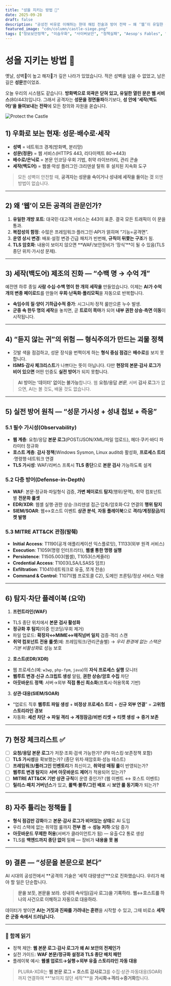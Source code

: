 ```yaml
---
title: "성을 지키는 방법 🏰"
date: 2025-09-28
draft: false
description: "공성전 비유로 이해하는 현대 해킹 전술과 방어 전략 — 왜 ‘웹’이 유일한 성문이고, AI 시대엔 세작(백도어) 탐지가 더 어려워졌는가."
featured_image: "cdn/column/castle-siege.png"
tags: ["정보보안정책", "이솝우화", "사이버보안", "정책실패", "Aesop's Fables", "PLURA"]
---
```


# 성을 지키는 방법 🏰

옛날, 성벽🧱이 높고 해자🌊가 깊은 나라가 있었습니다.
적은 성벽을 넘을 수 없었고, 남은 길은 **성문**뿐이었죠.

오늘 우리의 시스템도 같습니다. **방화벽으로 외곽은 닫혀 있고, 유일한 열린 문은 웹 서비스**(80/443)입니다.
그래서 공격자는 **성문을 정면돌파**하기보다, **성 안에 ‘세작(백도어)’을 들여보내는 전략**에 모든 창의와 자원을 쏟습니다.

<!--more-->

![Protect the Castle](https://blog.plura.io/cdn/column/policy-fable.png)

## 1) 우화로 보는 현재: 성문·배수로·세작

* **성벽** = 네트워크 경계(방화벽, 분리망)
* **성문(정문)** = 웹 서비스(HTTPS 443, 리다이렉트 80→443)
* **배수로/은닉로** = 본문 인코딩·우회 기법, 취약 라이브러리, 관리 콘솔
* **세작(백도어)** = 웹셸·악성 플러그인·크리덴셜 탈취 후 설치된 지속화 도구

> 모든 성벽이 안전할 때, **공격자는 성문을 속이거나 성내에 세작을 들이는 것** 외엔 방법이 없습니다.

---

## 2) 왜 ‘웹’이 모든 공격의 관문인가?

1. **유일한 개방 포트**: 대국민·대고객 서비스는 443이 표준. 결국 모든 트래픽이 이 문을 통과.
2. **복잡성의 함정**: 수많은 프레임워크·플러그인·API가 얽히며 “기능=공격면”.
3. **운영 상시 변경**: 배포·설정 변경·긴급 패치가 빈번해, **규칙이 뒤쫓는 구조**가 됨.
4. **TLS 암호화**: 내용이 보이지 않으면 **WAF/보안장비가 ‘장식’**이 될 수 있음(TLS 종단 위치·가시성 문제).

---

## 3) 세작(백도어) 제조의 진화 — “수백 명 → 수억 개”

예전엔 하루 종일 **사람 수십·수백 명이 한 개의 세작을** 만들었습니다.
이제는 **AI가 수억 개의 변종 페이로드**를 만들어 **우회·난독화·폴리모픽**을 자동으로 반복합니다.

* **속임수의 질·양이 기하급수적 증가**: 시그니처·정적 룰만으론 누수 발생.
* **군중 속 한두 명의 세작**을 놓치면, 곧 **트로이 목마**가 되어 **내부 권한 상승·측면 이동**이 시작됩니다.

---

## 4) “듣지 않는 귀”의 위험 — 형식주의가 만드는 괴물 정책

* 깃발 색을 점검하고, 성문 장식을 번쩍이게 하는 **형식 중심 점검**은 **배수로**를 보지 못합니다.
* **ISMS·감사 체크리스트**가 나쁘다는 뜻이 아닙니다. 다만 **현장의 본문·감사 로그가 비어 있으면** 어떤 인증도 **실전 방어**가 되지 못합니다.

> **AI 방어는 ‘데이터’ 없이는 불가능**합니다.
> 웹 **요청/응답 *본문***, 서버 **감사 로그**가 없으면, AI는 볼 것도, 배울 것도 없습니다.

---

## 5) 실전 방어 원칙 — “성문 가시성 + 성내 첩보 + 즉응”

### 5.1 필수 가시성(Observability)

* **웹 계층**: 요청/응답 **본문 로그**(POST/JSON/XML/파일 업로드), 헤더·쿠키·바디 파라미터 정규화
* **호스트 계층**: **감사 정책**(Windows Sysmon, Linux auditd) 활성화, **프로세스 트리**·명령행·네트워크 연결
* **TLS 가시성**: WAF/리버스 프록시 **TLS 종단**으로 **본문 검사** 가능하도록 설계

### 5.2 다층 방어(Defense-in-Depth)

* **WAF**: 본문·정규화·파일형식 검증, **가변 페이로드 탐지**(행위/문맥), 취약 컴포넌트별 **전문화 룰셋**
* **EDR/XDR**: 웹셸 실행·권한 상승·크리덴셜 접근·압축/암호화·C2 연결의 **행위 탐지**
* **SIEM/SOAR**: 웹↔호스트 이벤트 **상관 분석**, **자동 플레이북**으로 **격리/계정잠금/티켓 발행**

### 5.3 MITRE ATT&CK 관점(발췌)

* **Initial Access**: T1190(공개 애플리케이션 익스플로잇), T1133(외부 원격 서비스)
* **Execution**: T1059(명령 인터프리터), **웹셸 통한 명령 실행**
* **Persistence**: T1505.003(웹셸), T1053(스케줄러)
* **Credential Access**: T1003(LSA/LSASS 덤프)
* **Exfiltration**: T1041(네트워크로 유출, 쪼개 전송)
* **Command & Control**: T1071(웹 프로토콜 C2), 도메인 프론팅/정상 서비스 악용

---

## 6) 탐지·차단 플레이북 (요약)

1. **프런트라인(WAF)**

* TLS 종단 위치에서 **본문 검사 활성화**
* **정규화 후 탐지**(이중 인코딩/우회 제거)
* 파일 업로드: **확장자↔MIME↔매직넘버 일치** 검증·격리 스캔
* **취약 컴포넌트 전용 룰셋**(예: 프레임워크/관리콘솔별) → *우리 환경에 없는 스택은 기본 비활성화*로 성능 보호

2. **호스트(EDR/XDR)**

* 웹 프로세스(예: `w3wp`, `php-fpm`, `java`)의 **자식 프로세스 실행** 모니터
* **웹루트 변경·신규 스크립트 생성** 알림, **권한 상승/암호 수집** 차단
* **아웃바운드 정책**: 서버→외부 **직접 통신 최소화**(프록시·허용목록 기반)

3. **상관·대응(SIEM/SOAR)**

* “업로드 직후 **웹루트 파일 생성** + **비정상 프로세스 트리** + **신규 외부 연결**” = **고위험 스토리라인 경보**
* 자동화: **세션 차단 → 파일 격리 → 계정잠금/비번 리셋 → 티켓 생성 → 증거 보존**

---

## 7) 현장 체크리스트 ✅

* [ ] **요청/응답 본문 로그**가 저장·조회·검색 가능한가? (PII 마스킹·보존정책 포함)
* [ ] **TLS 가시성**을 확보했는가? (종단 위치·재암호화·성능 테스트)
* [ ] **프레임워크/플러그인 인벤토리**가 최신이고, **취약성 매핑 룰**이 반영되는가?
* [ ] **웹루트 변경 탐지**와 **서버 아웃바운드 제어**가 적용되어 있는가?
* [ ] **MITRE ATT&CK 기반 상관 규칙**이 운영 중인가? (웹 이벤트 ↔ 호스트 이벤트)
* [ ] **릴리스·패치 거버넌스**가 있고, **롤백·블루/그린 배포** 시 **보안 룰 동기화**가 되는가?

---

## 8) 자주 틀리는 정책들 🙅

* **형식 점검만 강화**하고 **본문·감사 로그가 비어있는 상태**로 AI 도입
* 우리 스택에 없는 취약점 룰까지 **전부 켬** → **성능 저하**·오탐 증가
* **아웃바운드 무제한 허용**(서버가 클라이언트가 됨) — 유출·C2 통로 생성
* TLS를 **백엔드까지 종단 없이** 밀폐 — 장비가 **내용을 못 봄**

---

## 9) 결론 — “성문을 본문으로 본다”

AI 시대의 공성전에서 **공격의 기술은 ‘세작 대량생산’**으로 진화했습니다.
우리가 해야 할 일은 단순합니다.

> **문을 보듯, 본문을 보라.**
> **성내의 속삭임(감사 로그)을 기록하라.**
> **웹↔호스트를 하나의 사건으로 이해하고 자동으로 대응하라.**

데이터가 쌓이면 **AI는 거짓과 진짜를 가려내는 훈련**을 시작할 수 있고,
그때 비로소 **세작은 군중 속에서 드러납니다.**

---

### 📖 함께 읽기

* 정책 제안: **웹 본문 로그·감사 로그가 왜 AI 보안의 전제인가**
* 실전 가이드: **WAF 본문/정규화 설정과 TLS 종단 배치 패턴**
* 플레이북 예시: **웹셸 업로드→실행→외부 유출 스토리라인 자동 대응**

> PLURA-XDR는 **웹 본문 로그 + 호스트 감사로그**를 수집·상관·자동대응(SOAR)까지 연결하여
> **“보이지 않던 세작”**을 **가시화→격리→증거화**합니다.
